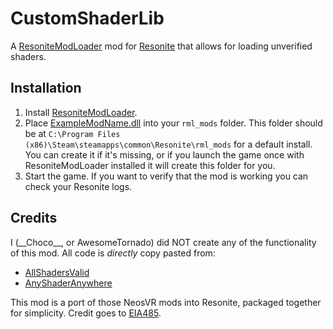# CustomShaderLib

A [ResoniteModLoader](https://github.com/resonite-modding-group/ResoniteModLoader) mod for [Resonite](https://resonite.com/) that allows for loading unverified shaders.
<!-- Edit to describe what your mod does and what it may solve -->
<!-- If your mod solves an issue, you should link to any relevant issues on the resonite github -->

## Installation
1. Install [ResoniteModLoader](https://github.com/resonite-modding-group/ResoniteModLoader).
1. Place [ExampleModName.dll](https://github.com/AwesomeTornado/Resonite-CustomShaderLib/releases/latest/download/CustomShaderLib.dll) into your `rml_mods` folder. This folder should be at `C:\Program Files (x86)\Steam\steamapps\common\Resonite\rml_mods` for a default install. You can create it if it's missing, or if you launch the game once with ResoniteModLoader installed it will create this folder for you.
1. Start the game. If you want to verify that the mod is working you can check your Resonite logs.


## Credits
I (\_\_Choco\_\_, or AwesomeTornado) did NOT create any of the functionality of this mod. All code is *directly* copy pasted from:
 - [AllShadersValid](https://github.com/EIA485/NeosAllShadersValid)
 - [AnyShaderAnywhere](https://github.com/eia485/NeosAnyShaderAnywhere)

 This mod is a port of those NeosVR mods into Resonite, packaged together for simplicity.
 Credit goes to [EIA485](https://github.com/EIA485).
